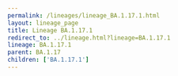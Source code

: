 ```yaml
---
permalink: /lineages/lineage_BA.1.17.1.html
layout: lineage_page
title: Lineage BA.1.17.1
redirect_to: ../lineage.html?lineage=BA.1.17.1
lineage: BA.1.17.1
parent: BA.1.17
children: ['BA.1.17.1']
---
```


